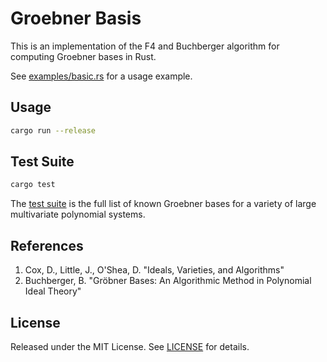 # Groebner Basis

This is an implementation of the F4 and Buchberger algorithm for computing Groebner bases in Rust.

See [examples/basic.rs](examples/basic.rs) for a usage example.

## Usage

```bash
cargo run --release
```

## Test Suite

```bash
cargo test
```

The [test suite](SUITE.md) is the full list of known Groebner bases for a variety of large multivariate polynomial systems.

## References

1. Cox, D., Little, J., O'Shea, D. "Ideals, Varieties, and Algorithms"
1. Buchberger, B. "Gröbner Bases: An Algorithmic Method in Polynomial Ideal Theory"

## License

Released under the MIT License. See [LICENSE](LICENSE) for details.